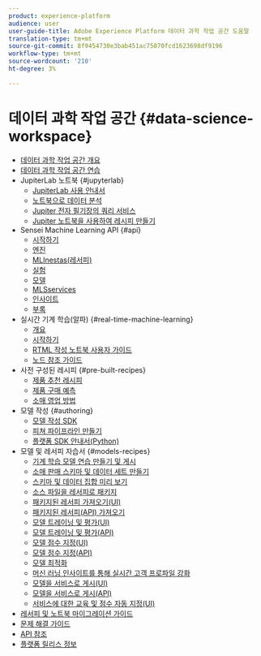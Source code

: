 ```yaml
---
product: experience-platform
audience: user
user-guide-title: Adobe Experience Platform 데이터 과학 작업 공간 도움말
translation-type: tm+mt
source-git-commit: 8f9454730e3bab451ac75070fcd1623698df9196
workflow-type: tm+mt
source-wordcount: '210'
ht-degree: 3%

---
```



# 데이터 과학 작업 공간 {#data-science-workspace}

* [데이터 과학 작업 공간 개요](home.md)
* [데이터 과학 작업 공간 연습](walkthrough.md)
* JupiterLab 노트북 {#jupyterlab}
   * [JupiterLab 사용 안내서](jupyterlab/overview.md)
   * [노트북으로 데이터 분석](jupyterlab/analyze-your-data.md)
   * [Jupiter 전자 필기장의 쿼리 서비스](jupyterlab/query-service.md)
   * [Jupiter 노트북을 사용하여 레시피 만들기](jupyterlab/create-a-recipe.md)
* Sensei Machine Learning API {#api}
   * [시작하기](api/getting-started.md)
   * [엔진](api/engines.md)
   * [MLInestas(레서피)](api/mlinstances.md)
   * [실험](api/experiments.md)
   * [모델](api/models.md)
   * [MLSservices](api/mlservices.md)
   * [인사이트](api/insights.md)
   * [부록](api/appendix.md)
* 실시간 기계 학습(알파) {#real-time-machine-learning}
   * [개요](real-time-machine-learning/home.md)
   * [시작하기](real-time-machine-learning/getting-started.md)
   * [RTML 작성 노트북 사용자 가이드](real-time-machine-learning/rtml-authoring-notebook.md)
   * [노드 참조 가이드](real-time-machine-learning/node-reference.md)
* 사전 구성된 레시피 {#pre-built-recipes}
   * [제품 추천 레시피](pre-built-recipes/product-recommendations.md)
   * [제품 구매 예측](pre-built-recipes/product-purchase-prediction.md)
   * [소매 영업 방법](pre-built-recipes/retail-sales.md)
* 모델 작성 {#authoring}
   * [모델 작성 SDK](authoring/sdk.md)
   * [피쳐 파이프라인 만들기](authoring/feature-pipeline.md)
   * [플랫폼 SDK 안내서(Python)](authoring/platform-sdk.md)
* 모델 및 레서피 자습서 {#models-recipes}
   * [기계 학습 모델 연습 만들기 및 게시](models-recipes/create-publish-model.md)
   * [소매 판매 스키마 및 데이터 세트 만들기](models-recipes/create-retails-sales-dataset.md)
   * [스키마 및 데이터 집합 미리 보기](models-recipes/preview-schema-data.md)
   * [소스 파일을 레서피로 패키지](models-recipes/package-source-files-recipe.md)
   * [패키지된 레서피 가져오기(UI)](models-recipes/import-packaged-recipe-ui.md)
   * [패키지된 레서피(API) 가져오기](models-recipes/import-packaged-recipe-api.md)
   * [모델 트레이닝 및 평가(UI)](models-recipes/train-evaluate-model-ui.md)
   * [모델 트레이닝 및 평가(API)](models-recipes/train-evaluate-model-api.md)
   * [모델 점수 지정(UI)](models-recipes/score-model-ui.md)
   * [모델 점수 지정(API)](models-recipes/score-model-api.md)
   * [모델 최적화](models-recipes/optimize-model.md)
   * [머신 러닝 인사이트를 통해 실시간 고객 프로파일 강화](models-recipes/enrich-profile.md)
   * [모델을 서비스로 게시(UI)](models-recipes/publish-model-service-ui.md)
   * [모델을 서비스로 게시(API)](models-recipes/publish-model-service-api.md)
   * [서비스에 대한 교육 및 점수 자동 지정(UI)](models-recipes/schedule-models-ui.md)
* [레서피 및 노트북 마이그레이션 가이드](recipe-notebook-migration.md)
* [문제 해결 가이드](troubleshooting-guide.md)
* [API 참조](https://www.adobe.io/apis/experienceplatform/home/api-reference.html#!acpdr/swagger-specs/sensei-ml-api.yaml)
* [플랫폼 릴리스 정보](https://www.adobe.com/go/platform-release-notes-en)